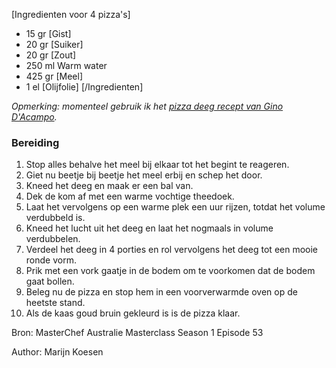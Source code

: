 [Ingredienten voor 4 pizza's]
* 15 gr [Gist]
* 20 gr [Suiker]
* 20 gr [Zout]
* 250 ml Warm water
* 425 gr [Meel]
* 1 el [Olijfolie]
[/Ingredienten]

*Opmerking: momenteel gebruik ik het [pizza deeg recept van Gino D'Acampo](/recepten/pizza-deeg-ala-gino/).*

### Bereiding

1. Stop alles behalve het meel bij elkaar tot het begint te reageren.
2. Giet nu beetje bij beetje het meel erbij en schep het door.
3. Kneed het deeg en maak er een bal van.
4. Dek de kom af met een warme vochtige theedoek.
5. Laat het vervolgens op een warme plek een uur rijzen, totdat het volume verdubbeld is.
6. Kneed het lucht uit het deeg en laat het nogmaals in volume verdubbelen.
7. Verdeel het deeg in 4 porties en rol vervolgens het deeg tot een mooie ronde vorm.
8. Prik met een vork gaatje in de bodem om te voorkomen dat de bodem gaat bollen.
9. Beleg nu de pizza en stop hem in een voorverwarmde oven op de heetste stand.
10. Als de kaas goud bruin gekleurd is is de pizza klaar.

Bron: MasterChef Australie Masterclass Season 1 Episode 53

Author: Marijn Koesen